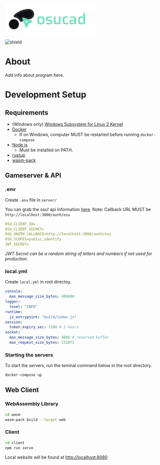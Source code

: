 <picture>
<source media="(prefers-color-scheme: dark)" srcset="./osucad.svg">
<img alt="osucad logo" src="./osucad-dark.svg" width="300">
</picture>

![shield](https://img.shields.io/github/license/minetoblend/osu-cad?style=flat-square)

# About
Add info about program here.

# Development Setup
## Requirements
- (Windows only) [Windows Subsystem for Linux 2 Kernel](https://docs.microsoft.com/windows/wsl/wsl2-kernel)
- [Docker](https://www.docker.com/)
    - If on Windows, computer MUST be restarted before running `docker-compose`
- [Node.js](https://nodejs.org/)
    - Must be installed on PATH.
- [rustup](https://www.rust-lang.org/tools/install)
- [wasm-pack](https://rustwasm.github.io/wasm-pack/)

## Gameserver & API
### .env
Create `.env` file in `server/`

You can grab the osu! api information [here](https://osu.ppy.sh/home/account/edit#oauth).
Note: Callback URL MUST be `http://localhost:3000/auth/osu`
```yaml
OSU_CLIENT_ID=
OSU_CLIENT_SECRET=
OSU_OAUTH_CALLBACK=http://localhost:3000/auth/osu
OSU_SCOPES=public,identify
JWT_SECRET=
```
_JWT Secret can be a random string of letters and numbers if not used for production._
### local.yml
Create `local.yml` in root directoy.
```yml
console:
  max_message_size_bytes: 409600
logger:
  level: "INFO"
runtime:
  js_entrypoint: "build/index.js"
session:
  token_expiry_sec: 7200 # 2 hours
socket:
  max_message_size_bytes: 4096 # reserved buffer
  max_request_size_bytes: 131072
```

### Starting the servers
To start the servers, run the teminal command below in the root directory.
```sh
docker-compose up
```

## Web Client

### WebAssembly Library
```sh
cd wasm
wasm-pack build --target web
```
### Client

```sh
cd client
npm run serve
```
Local website will be found at [http://localhost:8080](http://localhost:8080)
